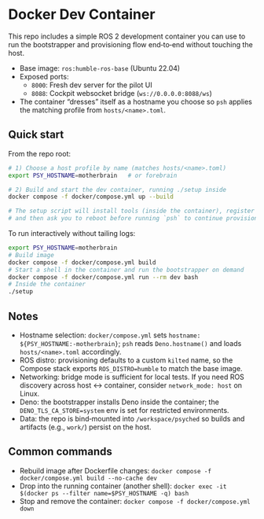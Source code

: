# Docker Dev Container

This repo includes a simple ROS 2 development container you can use to run the bootstrapper and provisioning flow end‑to‑end without touching the host.

- Base image: `ros:humble-ros-base` (Ubuntu 22.04)
- Exposed ports:
  - `8000`: Fresh dev server for the pilot UI
  - `8088`: Cockpit websocket bridge (`ws://0.0.0.0:8088/ws`)
- The container “dresses” itself as a hostname you choose so `psh` applies the matching profile from `hosts/<name>.toml`.

## Quick start

From the repo root:

```bash
# 1) Choose a host profile by name (matches hosts/<name>.toml)
export PSY_HOSTNAME=motherbrain   # or forebrain

# 2) Build and start the dev container, running ./setup inside
docker compose -f docker/compose.yml up --build

# The setup script will install tools (inside the container), register the psh wrapper,
# and then ask you to reboot before running `psh` to continue provisioning. It’s OK if some steps fail in tests.
```

To run interactively without tailing logs:

```bash
export PSY_HOSTNAME=motherbrain
# Build image
docker compose -f docker/compose.yml build
# Start a shell in the container and run the bootstrapper on demand
docker compose -f docker/compose.yml run --rm dev bash
# Inside the container
./setup
```

## Notes

- Hostname selection: `docker/compose.yml` sets `hostname: ${PSY_HOSTNAME:-motherbrain}`; `psh` reads `Deno.hostname()` and loads `hosts/<name>.toml` accordingly.
- ROS distro: provisioning defaults to a custom `kilted` name, so the Compose stack exports `ROS_DISTRO=humble` to match the base image.
- Networking: bridge mode is sufficient for local tests. If you need ROS discovery across host ↔ container, consider `network_mode: host` on Linux.
- Deno: the bootstrapper installs Deno inside the container; the `DENO_TLS_CA_STORE=system` env is set for restricted environments.
- Data: the repo is bind‑mounted into `/workspace/psyched` so builds and artifacts (e.g., `work/`) persist on the host.

## Common commands

- Rebuild image after Dockerfile changes:
  `docker compose -f docker/compose.yml build --no-cache dev`
- Drop into the running container (another shell):
  `docker exec -it $(docker ps --filter name=$PSY_HOSTNAME -q) bash`
- Stop and remove the container:
  `docker compose -f docker/compose.yml down`

